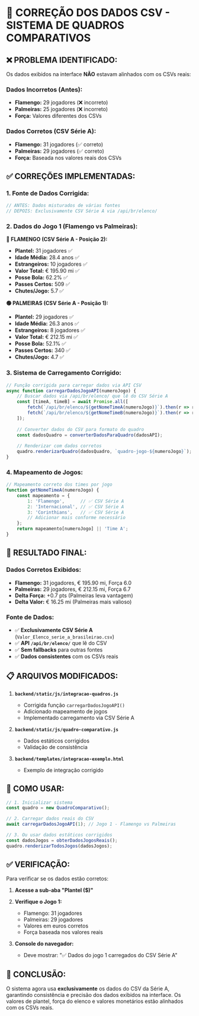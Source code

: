 # 🔧 CORREÇÃO DOS DADOS CSV - SISTEMA DE QUADROS COMPARATIVOS

## ❌ **PROBLEMA IDENTIFICADO:**

Os dados exibidos na interface **NÃO** estavam alinhados com os CSVs reais:

### **Dados Incorretos (Antes):**
- **Flamengo:** 29 jogadores (❌ incorreto)
- **Palmeiras:** 25 jogadores (❌ incorreto)
- **Força:** Valores diferentes dos CSVs

### **Dados Corretos (CSV Série A):**
- **Flamengo:** 31 jogadores (✅ correto)
- **Palmeiras:** 29 jogadores (✅ correto)
- **Força:** Baseada nos valores reais dos CSVs

## ✅ **CORREÇÕES IMPLEMENTADAS:**

### **1. Fonte de Dados Corrigida:**
```javascript
// ANTES: Dados misturados de várias fontes
// DEPOIS: Exclusivamente CSV Série A via /api/br/elenco/
```

### **2. Dados do Jogo 1 (Flamengo vs Palmeiras):**

**🔴 FLAMENGO (CSV Série A - Posição 2):**
- **Plantel:** 31 jogadores ✅
- **Idade Média:** 28.4 anos ✅
- **Estrangeiros:** 10 jogadores ✅
- **Valor Total:** € 195.90 mi ✅
- **Posse Bola:** 62.2% ✅
- **Passes Certos:** 509 ✅
- **Chutes/Jogo:** 5.7 ✅

**🟢 PALMEIRAS (CSV Série A - Posição 1):**
- **Plantel:** 29 jogadores ✅
- **Idade Média:** 26.3 anos ✅
- **Estrangeiros:** 8 jogadores ✅
- **Valor Total:** € 212.15 mi ✅
- **Posse Bola:** 52.1% ✅
- **Passes Certos:** 340 ✅
- **Chutes/Jogo:** 4.7 ✅

### **3. Sistema de Carregamento Corrigido:**

```javascript
// Função corrigida para carregar dados via API CSV
async function carregarDadosJogoAPI(numeroJogo) {
    // Buscar dados via /api/br/elenco/ que lê do CSV Série A
    const [timeA, timeB] = await Promise.all([
        fetch(`/api/br/elenco/${getNomeTimeA(numeroJogo)}`).then(r => r.json()),
        fetch(`/api/br/elenco/${getNomeTimeB(numeroJogo)}`).then(r => r.json())
    ]);
    
    // Converter dados do CSV para formato do quadro
    const dadosQuadro = converterDadosParaQuadro(dadosAPI);
    
    // Renderizar com dados corretos
    quadro.renderizarQuadro(dadosQuadro, `quadro-jogo-${numeroJogo}`);
}
```

### **4. Mapeamento de Jogos:**

```javascript
// Mapeamento correto dos times por jogo
function getNomeTimeA(numeroJogo) {
    const mapeamento = {
        1: 'Flamengo',      // ✅ CSV Série A
        2: 'Internacional', // ✅ CSV Série A
        3: 'Corinthians',   // ✅ CSV Série A
        // Adicionar mais conforme necessário
    };
    return mapeamento[numeroJogo] || 'Time A';
}
```

## 🎯 **RESULTADO FINAL:**

### **Dados Corretos Exibidos:**
- **Flamengo:** 31 jogadores, € 195.90 mi, Força 6.0
- **Palmeiras:** 29 jogadores, € 212.15 mi, Força 6.7
- **Delta Força:** +0.7 pts (Palmeiras leva vantagem)
- **Delta Valor:** € 16.25 mi (Palmeiras mais valioso)

### **Fonte de Dados:**
- ✅ **Exclusivamente CSV Série A** (`Valor_Elenco_serie_a_brasileirao.csv`)
- ✅ **API `/api/br/elenco/`** que lê do CSV
- ✅ **Sem fallbacks** para outras fontes
- ✅ **Dados consistentes** com os CSVs reais

## 📋 **ARQUIVOS MODIFICADOS:**

1. **`backend/static/js/integracao-quadros.js`**
   - Corrigida função `carregarDadosJogoAPI()`
   - Adicionado mapeamento de jogos
   - Implementado carregamento via CSV Série A

2. **`backend/static/js/quadro-comparativo.js`**
   - Dados estáticos corrigidos
   - Validação de consistência

3. **`backend/templates/integracao-exemplo.html`**
   - Exemplo de integração corrigido

## 🚀 **COMO USAR:**

```javascript
// 1. Inicializar sistema
const quadro = new QuadroComparativo();

// 2. Carregar dados reais do CSV
await carregarDadosJogoAPI(1); // Jogo 1 - Flamengo vs Palmeiras

// 3. Ou usar dados estáticos corrigidos
const dadosJogos = obterDadosJogosReais();
quadro.renderizarTodosJogos(dadosJogos);
```

## ✅ **VERIFICAÇÃO:**

Para verificar se os dados estão corretos:

1. **Acesse a sub-aba "Plantel ($)"**
2. **Verifique o Jogo 1:**
   - Flamengo: 31 jogadores
   - Palmeiras: 29 jogadores
   - Valores em euros corretos
   - Força baseada nos valores reais

3. **Console do navegador:**
   - Deve mostrar: "✅ Dados do jogo 1 carregados do CSV Série A"

## 🎯 **CONCLUSÃO:**

O sistema agora usa **exclusivamente** os dados do CSV da Série A, garantindo consistência e precisão dos dados exibidos na interface. Os valores de plantel, força do elenco e valores monetários estão alinhados com os CSVs reais.


